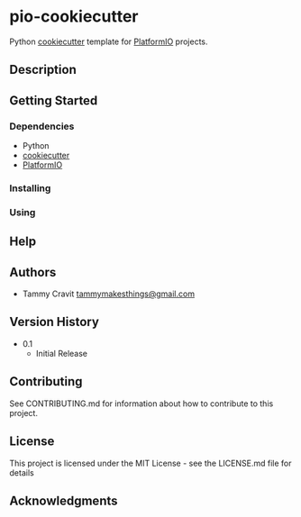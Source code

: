 # pio-cookiecutter

Python [cookiecutter]() template for [PlatformIO](https://www.platformio.org) projects.

## Description

## Getting Started

### Dependencies

* Python
* [cookiecutter]()
* [PlatformIO](https://www.platformio.org)

### Installing

### Using

## Help

## Authors

- Tammy Cravit <tammymakesthings@gmail.com>

## Version History

* 0.1
    * Initial Release

## Contributing

See CONTRIBUTING.md for information about how to contribute to this project.

## License

This project is licensed under the MIT License - see the LICENSE.md file for details

## Acknowledgments

